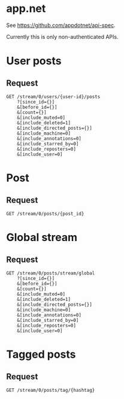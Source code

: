 # app.net

See https://github.com/appdotnet/api-spec.

Currently this is only non-authenticated APIs.

# User posts
## Request
````
GET /stream/0/users/{user-id}/posts
    ?[since_id={}]
    &[before_id={}]
    &[count={}]
    &[include_muted=0]
    &[include_deleted=1]
    &[include_directed_posts={}]
    &[include_machine=0]
    &[include_annotations=0]
    &[include_starred_by=0]
    &[include_reposters=0]
    &[include_user=0]
````

# Post
## Request
````
GET /stream/0/posts/{post_id}
````

# Global stream
## Request
````
GET /stream/0/posts/stream/global
    ?[since_id={}]
    &[before_id={}]
    &[count={}]
    &[include_muted=0]
    &[include_deleted=1]
    &[include_directed_posts={}]
    &[include_machine=0]
    &[include_annotations=0]
    &[include_starred_by=0]
    &[include_reposters=0]
    &[include_user=0]
````

# Tagged posts
## Request
````
GET /stream/0/posts/tag/{hashtag}
````

